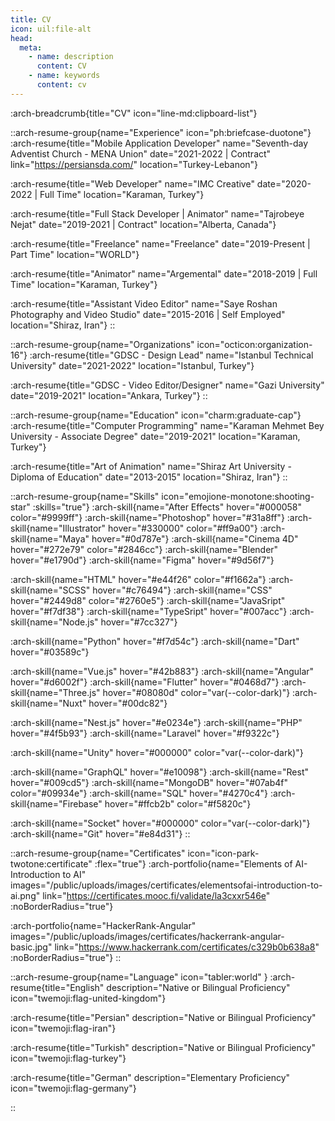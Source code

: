 ```yaml
---
title: CV
icon: uil:file-alt
head:
  meta:
    - name: description
      content: CV
    - name: keywords
      content: cv
---
```



:arch-breadcrumb{title="CV" icon="line-md:clipboard-list"}

::arch-resume-group{name="Experience" icon="ph:briefcase-duotone"}
  :arch-resume{title="Mobile Application Developer" name="Seventh-day Adventist Church - MENA Union" date="2021-2022 | Contract" link="https://persiansda.com/" location="Turkey-Lebanon"}
  
  :arch-resume{title="Web Developer" name="IMC Creative" date="2020-2022 | Full Time" location="Karaman, Turkey"}

  :arch-resume{title="Full Stack Developer | Animator" name="Tajrobeye Nejat" date="2019-2021 | Contract" location="Alberta, Canada"}

  :arch-resume{title="Freelance" name="Freelance" date="2019-Present | Part Time" location="WORLD"}

  :arch-resume{title="Animator" name="Argemental" date="2018-2019 | Full Time" location="Karaman, Turkey"}
  
  :arch-resume{title="Assistant Video Editor" name="Saye Roshan Photography and Video Studio" date="2015-2016 | Self Employed" location="Shiraz, Iran"}
::

::arch-resume-group{name="Organizations" icon="octicon:organization-16"}
  :arch-resume{title="GDSC - Design Lead" name="Istanbul Technical University" date="2021-2022" location="Istanbul, Turkey"}

  :arch-resume{title="GDSC - Video Editor/Designer" name="Gazi University" date="2019-2021" location="Ankara, Turkey"}
::

::arch-resume-group{name="Education" icon="charm:graduate-cap"}
  :arch-resume{title="Computer Programming" name="Karaman Mehmet Bey University - Associate Degree" date="2019-2021" location="Karaman, Turkey"}

  :arch-resume{title="Art of Animation" name="Shiraz Art University - Diploma of Education" date="2013-2015" location="Shiraz, Iran"}
::

::arch-resume-group{name="Skills" icon="emojione-monotone:shooting-star" :skills="true"}
  :arch-skill{name="After Effects" hover="#000058" color="#9999ff"}
  :arch-skill{name="Photoshop" hover="#31a8ff"}
  :arch-skill{name="Illustrator" hover="#330000" color="#ff9a00"}
  :arch-skill{name="Maya" hover="#0d787e"}
  :arch-skill{name="Cinema 4D" hover="#272e79" color="#2846cc"}
  :arch-skill{name="Blender" hover="#e1790d"}
  :arch-skill{name="Figma" hover="#9d56f7"}

  :arch-skill{name="HTML" hover="#e44f26" color="#f1662a"}
  :arch-skill{name="SCSS" hover="#c76494"}
  :arch-skill{name="CSS" hover="#2449d8" color="#2760e5"}
  :arch-skill{name="JavaSript" hover="#f7df38"}
  :arch-skill{name="TypeSript" hover="#007acc"}
  :arch-skill{name="Node.js" hover="#7cc327"}
  
  :arch-skill{name="Python" hover="#f7d54c"}
  :arch-skill{name="Dart" hover="#03589c"}
  
  :arch-skill{name="Vue.js" hover="#42b883"}
  :arch-skill{name="Angular" hover="#d6002f"}
  :arch-skill{name="Flutter" hover="#0468d7"}
  :arch-skill{name="Three.js" hover="#08080d" color="var(--color-dark)"}
  :arch-skill{name="Nuxt" hover="#00dc82"}

  :arch-skill{name="Nest.js" hover="#e0234e"}
  :arch-skill{name="PHP" hover="#4f5b93"}
  :arch-skill{name="Laravel" hover="#f9322c"}

  :arch-skill{name="Unity" hover="#000000" color="var(--color-dark)"}

  :arch-skill{name="GraphQL" hover="#e10098"}
  :arch-skill{name="Rest" hover="#009cd5"}
  :arch-skill{name="MongoDB" hover="#07ab4f" color="#09934e"}
  :arch-skill{name="SQL" hover="#4270c4"}
  :arch-skill{name="Firebase" hover="#ffcb2b" color="#f5820c"}

  :arch-skill{name="Socket" hover="#000000" color="var(--color-dark)"}
  :arch-skill{name="Git" hover="#e84d31"}
::

::arch-resume-group{name="Certificates" icon="icon-park-twotone:certificate" :flex="true"}
  :arch-portfolio{name="Elements of AI-Introduction to AI" images="/public/uploads/images/certificates/elementsofai-introduction-to-ai.png" link="https://certificates.mooc.fi/validate/la3cxxr546e" :noBorderRadius="true"}

  :arch-portfolio{name="HackerRank-Angular" images="/public/uploads/images/certificates/hackerrank-angular-basic.jpg" link="https://www.hackerrank.com/certificates/c329b0b638a8" :noBorderRadius="true"}
::

::arch-resume-group{name="Language" icon="tabler:world" }
  :arch-resume{title="English" description="Native or Bilingual Proficiency" icon="twemoji:flag-united-kingdom"}

  :arch-resume{title="Persian" description="Native or Bilingual Proficiency" icon="twemoji:flag-iran"}

  :arch-resume{title="Turkish" description="Native or Bilingual Proficiency" icon="twemoji:flag-turkey"}
  
  :arch-resume{title="German" description="Elementary Proficiency" icon="twemoji:flag-germany"}

  <!-- :arch-resume{title="French" description="Work in progress" icon="twemoji:flag-france"} -->
::
